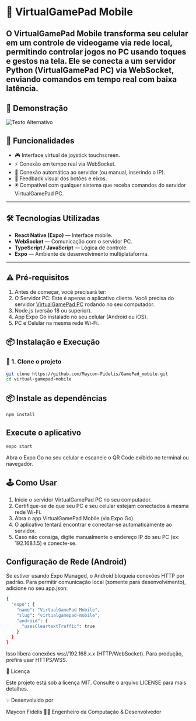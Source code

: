 # 📱 VirtualGamePad Mobile

O VirtualGamePad Mobile transforma seu celular em um controle de videogame via rede local, permitindo controlar jogos no PC usando toques e gestos na tela. Ele se conecta a um servidor Python (VirtualGamePad PC) via WebSocket, enviando comandos em tempo real com baixa latência.
---

## 📸 Demonstração
<img src="https://github.com/user-attachments/assets/15e0f8aa-2db6-4ded-930b-70b8f72cf1d9" alt="Texto Alternativo">

## 🚀 Funcionalidades

- 🎮 Interface virtual de joystick touchscreen.  
- ⚡ Conexão em tempo real via WebSocket.  
- 📶 Conexão automática ao servidor (ou manual, inserindo o IP).  
- 🧩 Feedback visual dos botões e eixos.  
- 🖲️ Compatível com qualquer sistema que receba comandos do servidor VirtualGamePad PC.  

---

## 🛠️ Tecnologias Utilizadas

- **React Native (Expo)** — Interface mobile.  
- **WebSocket** — Comunicação com o servidor PC.  
- **TypeScript / JavaScript** — Lógica de controle.  
- **Expo** — Ambiente de desenvolvimento multiplataforma.  

---
## ⚠️ Pré-requisitos
1. Antes de começar, você precisará ter:
2. O Servidor PC: Este é apenas o aplicativo cliente. Você precisa do servidor [VirtualGamePad PC](https://github.com/Maycon-Fidelis/GamePad_received) rodando no seu computador.
3. Node.js (versão 18 ou superior).
4. App Expo Go instalado no seu celular (Android ou iOS).
5. PC e Celular na mesma rede Wi-Fi.

## 📦 Instalação e Execução

### 🔹 1. Clone o projeto

```bash
git clone https://github.com/Maycon-Fidelis/GamePad_mobile.git
cd virtual-gamepad-mobile
```

## 📦 Instale as dependências
```bash
npm install
```

## Execute o aplicativo
```bash
expo start
```
Abra o Expo Go no seu celular e escaneie o QR Code exibido no terminal ou navegador.

## 🕹️ Como Usar
1. Inicie o servidor VirtualGamePad PC no seu computador.
2. Certifique-se de que seu PC e seu celular estejam conectados à mesma rede Wi-Fi.
3. Abra o app VirtualGamePad Mobile (via Expo Go).
4. O aplicativo tentará encontrar e conectar-se automaticamente ao servidor.
5. Caso não consiga, digite manualmente o endereço IP do seu PC (ex: 192.168.1.5) e conecte-se.

## Configuração de Rede (Android)

Se estiver usando Expo Managed, o Android bloqueia conexões HTTP por padrão.
Para permitir comunicação local (somente para desenvolvimento), adicione no seu app.json:

```bash
{
  "expo": {
    "name": "VirtualGamePad Mobile",
    "slug": "virtualgamepad-mobile",
    "android": {
      "usesCleartextTraffic": true
    }
  }
}
```
Isso libera conexões ws://192.168.x.x (HTTP/WebSocket).
Para produção, prefira usar HTTPS/WSS.

📜 Licença

Este projeto está sob a licença MIT.
Consulte o arquivo LICENSE
 para mais detalhes.

💡 Desenvolvido por

Maycon Fidelis
👨‍💻 Engenheiro da Computação & Desenvolvedor
